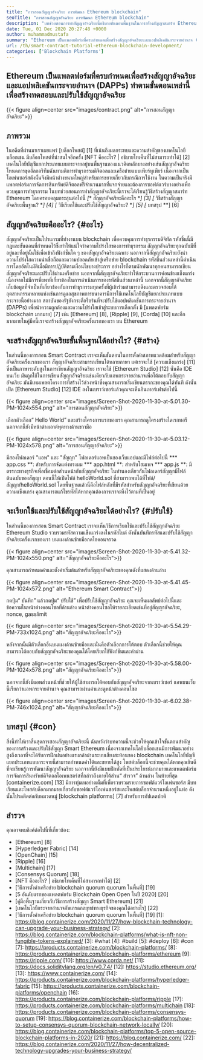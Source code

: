 ```yaml
---
title: "การสอนสัญญาอัจฉริยะ การพัฒนา Ethereum blockchain" 
seoTitle: "การสอนสัญญาอัจฉริยะ การพัฒนา Ethereum blockchain" 
description: "บทช่วยสอนการทำสัญญาอัจฉริยะนี้อธิบายขั้นตอนพื้นฐานในการสร้างสัญญาสมาร์ท Ethereum Ethereum เป็นเครือข่าย Blockchain แบบโอเพนซอร์สที่ปลอดภัยและกระจาย" 
date: Tue, 01 Dec 2020 20:27:48 +0000
author: muhammadmustafa
summary: "Ethereum เป็นแพลตฟอร์มที่ครบกำหนดเพื่อสร้างสัญญาอัจฉริยะและแอปพลิเคชันกระจายอำนาจ (DAPPS) ทำตามขั้นตอนเหล่านี้เพื่อสร้างทดสอบและปรับใช้สัญญาอัจฉริยะ" 
url: /th/smart-contract-tutorial-ethereum-blockchain-development/
categories: ['Blockchain Platforms']
---
```


## Ethereum เป็นแพลตฟอร์มที่ครบกำหนดเพื่อสร้างสัญญาอัจฉริยะและแอปพลิเคชันกระจายอำนาจ (DAPPs) ทำตามขั้นตอนเหล่านี้เพื่อสร้างทดสอบและปรับใช้สัญญาอัจฉริยะ

{{< figure align=center src="images/contract.png" alt="การสอนสัญญาอัจฉริยะ">}}


## ภาพรวม
ในอดีตที่ผ่านมาเราเผยแพร่ [บล็อกโพสต์] [1] ที่เน้นถึงผลกระทบและความสำคัญของเทคโนโลยีบล็อกเชน มีบล็อกโพสต์ที่น่าสนใจอีกครั้ง [NFT คืออะไร? | อธิบายโทเค็นที่ไม่สามารถทำได้] [2] เทคโนโลยีบัญชีแยกประเภทแบบกระจายอยู่บนพื้นฐานของแนวคิดหลักบางอย่างเช่นสัญญาอัจฉริยะโหนดการขุดอัลกอริทึมฉันทามติการทำธุรกรรมดิจิตอลและเครือข่ายแบบเพียร์ทูเพียร์ เนื่องจากเป็นโอเพ่นซอร์สดังนั้นจึงมีหน้าต่างขนาดใหญ่สำหรับการขยายเกี่ยวกับกรณีการใช้งาน ในความเป็นจริงมีแพลตฟอร์มการจัดการสินทรัพย์ดิจิตอลฟรีจำนวนมากที่แจกจ่ายและต้องการซอฟต์แวร์บางอย่างเพื่อควบคุมการทำธุรกรรม
ในบทช่วยสอนการทำสัญญาอัจฉริยะนี้เราจะได้เรียนรู้วิธีสร้างสัญญาสมาร์ท Ethereum โดยครอบคลุมกระสุนต่อไปนี้
  *[** สัญญาอัจฉริยะคืออะไร **] [3]
  *[** วิธีสร้างสัญญาอัจฉริยะพื้นฐาน? **] [4]
  *[** วิธีเรียกใช้และปรับใช้สัญญาอัจฉริยะ? **] [5]
  *[** บทสรุป **] [6]

## สัญญาอัจฉริยะคืออะไร? {#อะไร}
สัญญาอัจฉริยะเป็นโปรแกรมที่ทำงานบน blockchain เพื่อควบคุมการทำธุรกรรมดิจิทัล รหัสชิ้นนี้มีกฎและขั้นตอนที่กำหนดไว้ซึ่งทำให้แน่ใจว่าความโปร่งใสของการทำธุรกรรม สัญญาอัจฉริยะทุกฉบับมีที่อยู่และที่อยู่นั้นใช้เพื่อเข้าถึงฟังก์ชั่นใด ๆ ของสัญญาอัจฉริยะเฉพาะ นอกจากนี้สัญญาอัจฉริยะยังนำความโปร่งใสความน่าเชื่อถือและความปลอดภัยเข้าสู่เครือข่าย blockchain รหัสชิ้นส่วนเหล่านี้ดำเนินการโดยอัตโนมัติเมื่อมีการปฏิบัติตามเงื่อนไขบางประการ
อย่างไรก็ตามนักพัฒนาทุกคนสามารถเขียนสัญญาอัจฉริยะและปรับใช้ผ่านเครือข่าย นอกจากนี้สัญญาอัจฉริยะทำให้กระบวนการค่อนข้างแข็งแกร่งเนื่องจากไม่มีการพึ่งพาที่เกี่ยวข้องในการดำเนินการของรหัสชิ้นส่วนเหล่านี้ นอกจากนี้สัญญาอัจฉริยะเก็บข้อมูลที่จำเป็นที่เกี่ยวข้องกับการทำธุรกรรมทุกครั้งที่ผู้เข้าร่วมสามารถดึงและตรวจสอบได้ อุตสาหกรรมหลายแห่งเช่นการดูแลสุขภาพการธนาคารมีการใช้เทคโนโลยีบัญชีแยกประเภทแบบกระจายนี้อย่างมาก สถาบันของรัฐยังกระตือรือร้นที่จะปรับใช้แอปพลิเคชันการกระจายอำนาจ (DAPPs) เพื่อนำความถูกต้องและความโปร่งใสเข้าสู่ระบบการเลือกตั้ง มี [แพลตฟอร์ม blockchain มากมาย] [7] เช่น [Ethereum] [8], [Ripple] [9], [Corda] [10] และอีกมากมายในคู่มือนี้เราจะสร้างสัญญาอัจฉริยะครั้งแรกของเรา บน Ethereum

## จะสร้างสัญญาอัจฉริยะขั้นพื้นฐานได้อย่างไร? {#สร้าง}
ในส่วนนี้ของการสอน Smart Contract เราจะเห็นขั้นตอนในการตั้งค่าสภาพแวดล้อมสำหรับสัญญาอัจฉริยะครั้งแรกของเรา
สัญญาอัจฉริยะสามารถเขียนได้หลายภาษา แต่เราจะใช้ [ความแข็งแกร่ง] [11] ซึ่งเป็นภาษาระดับสูงในการเขียนสัญญาอัจฉริยะ
เราจะใช้ [Ethereum Studio] [12] นั่นคือ IDE บนเว็บ มันถูกใช้ในการเขียนสัญญาอัจฉริยะเช่นเดียวกับแอพกระจายอำนาจเพื่อโต้ตอบกับสัญญาอัจฉริยะ มันมีเทมเพลตโครงการที่สร้างไว้ล่วงหน้าซึ่งคุณสามารถเริ่มเขียนตรรกะของคุณได้ทันที
ดังนั้นเปิด [Ethereum Studio] [12] IDE ลงในเบราว์เซอร์แล้วคุณจะเห็นอินเทอร์เฟซต่อไปนี้

{{< figure align=center src="images/Screen-Shot-2020-11-30-at-5.01.30-PM-1024x554.png" alt="การสอนสัญญาอัจฉริยะ">}}

เลือกตัวเลือก“ Hello World” และสร้างโครงการแรกของเรา คุณสามารถดูโครงสร้างไดเรกทอรี นอกจากนี้ยังมีหน้าต่างเอาต์พุตทางด้านขวามือ

{{< figure align=center src="images/Screen-Shot-2020-11-30-at-5.03.12-PM-1024x578.png" alt="การสอนสัญญาอัจฉริยะ">}}

มีสองโฟลเดอร์ "แอพ" และ "สัญญา"
โฟลเดอร์แอพเป็นของเว็บแอปและมีไฟล์ต่อไปนี้
  *** app.css **: สำหรับการจัดแต่งทรงผม
  *** app.html **: สำหรับโฮมเพจ
  *** app.js **: มีตรรกะทางธุรกิจเพื่อเชื่อมต่อส่วนหน้ากับสัญญาอัจฉริยะ
ในทำนองเดียวกันโฟลเดอร์สัญญามีไฟล์ต้นฉบับของสัญญา
ตอนนี้ให้เปิดไฟล์ helloWorld.sol ที่สามารถพบได้ที่ไฟล์/สัญญา/helloWorld.sol โดยพื้นฐานแล้วนี่คือไฟล์หลักที่มีรหัสสำหรับสัญญาอัจฉริยะที่เขียนด้วยความแข็งแกร่ง คุณสามารถแก้ไขรหัสได้หากคุณต้องการเราจะทิ้งไว้ตามที่เป็นอยู่

## จะเรียกใช้และปรับใช้สัญญาอัจฉริยะได้อย่างไร? {#ปรับใช้}
ในส่วนนี้ของการสอน Smart Contract เราจะเห็นวิธีการเรียกใช้และปรับใช้สัญญาอัจฉริยะ Ethereum Studio รวบรวมรหัสความแข็งแกร่งลงในรหัสไบต์ ดังนั้นบันทึกรหัสและปรับใช้สัญญาอัจฉริยะครั้งแรกของเรา
บนแผงด้านซ้ายมือกดไอคอนจรวด

{{< figure align=center src="images/Screen-Shot-2020-11-30-at-5.41.32-PM-1024x550.png" alt="สัญญาอัจฉริยะคืออะไร">}}

คุณสามารถกำหนดค่าและตั้งค่าเริ่มต้นสำหรับสัญญาอัจฉริยะของคุณดังที่แสดงด้านล่าง

{{< figure align=center src="images/Screen-Shot-2020-11-30-at-5.41.45-PM-1024x572.png" alt="Ethereum Smart Contract">}}

กดปุ่ม“ บันทึก” แล้วกดปุ่ม“ ปรับใช้” เพื่อปรับใช้สัญญาอัจฉริยะ คุณจะเห็นผลลัพธ์ต่อไปนี้และข้อความในหน้าต่างคอนโซลที่ด้านล่าง หน้าต่างคอนโซลให้รายละเอียดเช่นที่อยู่สัญญาอัจฉริยะ, nonce, gasslimit

{{< figure align=center src="images/Screen-Shot-2020-11-30-at-5.54.29-PM-733x1024.png" alt="สัญญาอัจฉริยะคืออะไร">}}

หลังจากนั้นมีตัวเลือกอื่นบนแผงด้านซ้ายมือและนั่นคือตัวเลือกการโต้ตอบ ตัวเลือกนี้ช่วยให้คุณสามารถโต้ตอบกับสัญญาอัจฉริยะของคุณได้โดยเรียกใช้ฟังก์ชันและค่าผ่าน

{{< figure align=center src="images/Screen-Shot-2020-11-30-at-5.58.00-PM-1024x578.png" alt="สัญญาอัจฉริยะคืออะไร">}}

นอกจากนี้ยังมีแอพส่วนหน้าที่ช่วยให้ผู้ใช้สามารถโต้ตอบกับสัญญาอัจฉริยะจากเบราว์เซอร์ แอพบนเว็บนี้เรียกว่าแอพกระจายอำนาจ คุณสามารถผ่านค่าและดูหน้าต่างคอนโซล

{{< figure align=center src="images/Screen-Shot-2020-11-30-at-6.02.38-PM-746x1024.png" alt="สัญญาอัจฉริยะคืออะไร">}}


## บทสรุป {#con}
สิ่งนี้ทำให้เราสิ้นสุดการสอนสัญญาอัจฉริยะนี้ ฉันหวังว่าบทความนี้จะช่วยให้คุณเข้าใจขั้นตอนสำคัญของการสร้างและปรับใช้สัญญา Smart Ethereum เนื่องจากเทคโนโลยีบล็อกเชนมีการพัฒนาอย่างสูงถึงเวลาที่จะได้รับการฝึกฝนอย่างแรงกล้าผ่านระบบเสียงสะท้อนของ blockchain เทคโนโลยีบัญชีแยกประเภทแบบกระจายนี้สามารถกำหนดค่าได้และขยายได้สูง โพสต์บล็อกนี้จะช่วยคุณได้หากคุณยินดีที่จะเรียนรู้การพัฒนาสัญญาอัจฉริยะ นอกจากนี้ยังมีแบบฝึกหัดที่เป็นประโยชน์มากมายและแพลตฟอร์มการจัดการสินทรัพย์ดิจิตอลโอเพนซอร์สที่กล่าวถึงภายใต้ส่วน“ สำรวจ” ด้านล่าง
ในท้ายที่สุด [containerize.com] [13] มีการทุ่มเทอย่างเต็มที่เพื่อรวบรวมรายการซอฟต์แวร์โอเพ่นซอร์ส มีบทเรียนและโพสต์บล็อกมากมายเกี่ยวกับซอฟต์แวร์โอเพ่นซอร์สและโพสต์บล็อกจำนวนหนึ่งอยู่ในท่อ ดังนั้นโปรดติดต่อกับหมวดหมู่ [blockchain platforms] [7] สำหรับการอัปเดตปกติ

## สำรวจ
คุณอาจพบลิงค์ต่อไปนี้ที่เกี่ยวข้อง:
  * [Ethereum] [8]
  * [Hyperledger Fabric] [14]
  * [OpenChain] [15]
  * [Ripple] [16]
  * [Multichain] [17]
  * [Consensys Quorum] [18]
  * [NFT คืออะไร? | อธิบายโทเค็นที่ไม่สามารถทำได้] [2]
  * [วิธีการตั้งค่าเครือข่าย blockchain quorum quorum ในพื้นที่] [19]
  * [5 อันดับแรกของแพลตฟอร์ม Blockchain Open Open ในปี 2020] [20]
  * [คู่มือพื้นฐานเกี่ยวกับวิธีการสร้างสัญญา Smart Ethereum] [21]
  * [เทคโนโลยีกระจายอำนาจอัพเกรดกลยุทธ์ทางธุรกิจของคุณได้อย่างไร] [22]
  * [วิธีการตั้งค่าเครือข่าย blockchain quorum quorum ในพื้นที่] [19]
[1]: https://blog.containerize.com/2020/11/27/how-blockchain-technology-can-upgrade-your-business-strategy/
[2]: https://blog.containerize.com/blockchain-platforms/what-is-nft-non-fungible-tokens-explained/
[3]: #what
[4]: #build
[5]: #deploy
[6]: #con
[7]: https://products.containerize.com/blockchain-platforms/
[8]: https://products.containerize.com/blockchain-platforms/ethereum
[9]: https://ripple.com/
[10]: https://www.corda.net/
[11]: https://docs.soliditylang.org/en/v0.7.4/
[12]: https://studio.ethereum.org/
[13]: https://www.containerize.com/
[14]: https://products.containerize.com/blockchain-platforms/hyperledger-fabric
[15]: https://products.containerize.com/blockchain-platforms/openchain
[16]: https://products.containerize.com/blockchain-platforms/ripple
[17]: https://products.containerize.com/blockchain-platforms/multichain
[18]: https://products.containerize.com/blockchain-platforms/consensys-quorum
[19]: https://blog.containerize.com/blockchain-platforms/how-to-setup-consensys-quorum-blockchain-network-locally/
[20]: https://blog.containerize.com/blockchain-platforms/top-5-open-source-blockchain-platforms-in-2020/
[21]: https://blog.containerize.com/
[22]: https://blog.containerize.com/2020/11/27/how-decentralized-technology-upgrades-your-business-strategy/
